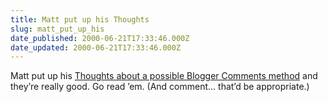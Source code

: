 ```yaml
---
title: Matt put up his Thoughts
slug: matt_put_up_his
date_published: 2000-06-21T17:33:46.000Z
date_updated: 2000-06-21T17:33:46.000Z
---
```


Matt put up his [Thoughts about a possible Blogger Comments method](http://hit-or-miss.org/blogger_comments/) and they’re really good. Go read ’em. (And comment… that’d be appropriate.)
